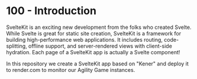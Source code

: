 # 100 - Introduction

SvelteKit is an exciting new development from the folks who created Svelte. While Svelte is great for static site creation, SvelteKit is a framework for building high-performance web applications. It includes routing, code-splitting, offline support, and server-rendered views with client-side hydration. Each page of a SvelteKit app is actually a Svelte component!

In this repository we create a SvelteKit app based on "Kener" and deploy it to render.com to monitor our Agility Game instances.
